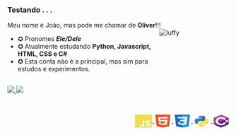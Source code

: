 

### Testando . . .
Meu nome é João, mas pode me chamar de **Oliver**!!!
<img align="right" alt="luffy" height="120" width="160" src="https://i.pinimg.com/originals/14/b2/c6/14b2c66a3a81aa01c3adcfed93c513e5.gif">
- ✪ Pronomes ***Ele/Dele***
- ✪ Atualmente estudando **Python, Javascript, HTML, CSS e C#**
- ✪ Esta conta não é a principal, mas sim para estudos e experimentos.

##

<div>
    <a href="https://github.com/Oliver-XVII">
        <img height="157em"
            src="https://github-readme-stats.vercel.app/api?username=Oliver-XVII&show_icons=true&theme=chartreuse-dark&include_all_commits=true&count_private=true" />
        <img height="157em"
            src="https://github-readme-stats.vercel.app/api/top-langs/?username=Oliver-XVII&layout=compact&langs_count=5&theme=chartreuse-dark&include_all_commits=true" />
</div>

##

<div style="display: inline_block" align="right"><br>
  <img align="center" alt="Oli-Js" height="30" width="40" src="https://raw.githubusercontent.com/devicons/devicon/master/icons/javascript/javascript-plain.svg">
  <img align="center" alt="Oli-HTML" height="30" width="40" src="https://raw.githubusercontent.com/devicons/devicon/master/icons/html5/html5-original.svg">
  <img align="center" alt="Oli-CSS" height="30" width="40" src="https://raw.githubusercontent.com/devicons/devicon/master/icons/css3/css3-original.svg">
  <img align="center" alt="Oli-Python" height="30" width="40" src="https://raw.githubusercontent.com/devicons/devicon/master/icons/python/python-original.svg">
  <img align="center" alt="Oli-Csharp" height="30" width="40" src="https://raw.githubusercontent.com/devicons/devicon/master/icons/csharp/csharp-original.svg">
</div>

##

